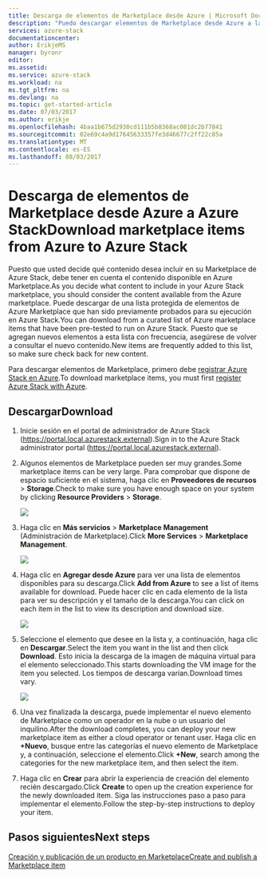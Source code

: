 ```yaml
---
title: Descarga de elementos de Marketplace desde Azure | Microsoft Docs
description: "Puedo descargar elementos de Marketplace desde Azure a la implementación de Azure Stack."
services: azure-stack
documentationcenter: 
author: ErikjeMS
manager: byronr
editor: 
ms.assetid: 
ms.service: azure-stack
ms.workload: na
ms.tgt_pltfrm: na
ms.devlang: na
ms.topic: get-started-article
ms.date: 07/03/2017
ms.author: erikje
ms.openlocfilehash: 4baa1b675d2930cd111b5b8368ac081dc2b77841
ms.sourcegitcommit: 02e69c4a9d17645633357fe3d46677c2ff22c85a
ms.translationtype: MT
ms.contentlocale: es-ES
ms.lasthandoff: 08/03/2017
---
```

# <a name="download-marketplace-items-from-azure-to-azure-stack"></a><span data-ttu-id="9cfdf-103">Descarga de elementos de Marketplace desde Azure a Azure Stack</span><span class="sxs-lookup"><span data-stu-id="9cfdf-103">Download marketplace items from Azure to Azure Stack</span></span>

<span data-ttu-id="9cfdf-104">Puesto que usted decide qué contenido desea incluir en su Marketplace de Azure Stack, debe tener en cuenta el contenido disponible en Azure Marketplace.</span><span class="sxs-lookup"><span data-stu-id="9cfdf-104">As you decide what content to include in your Azure Stack marketplace, you should consider the content available from the Azure marketplace.</span></span> <span data-ttu-id="9cfdf-105">Puede descargar de una lista protegida de elementos de Azure Marketplace que han sido previamente probados para su ejecución en Azure Stack.</span><span class="sxs-lookup"><span data-stu-id="9cfdf-105">You can download from a curated list of Azure marketplace items that have been pre-tested to run on Azure Stack.</span></span> <span data-ttu-id="9cfdf-106">Puesto que se agregan nuevos elementos a esta lista con frecuencia, asegúrese de volver a consultar el nuevo contenido.</span><span class="sxs-lookup"><span data-stu-id="9cfdf-106">New items are frequently added to this list, so make sure check back for new content.</span></span>

<span data-ttu-id="9cfdf-107">Para descargar elementos de Marketplace, primero debe [registrar Azure Stack en Azure](azure-stack-register.md).</span><span class="sxs-lookup"><span data-stu-id="9cfdf-107">To download marketplace items, you must first [register Azure Stack with Azure](azure-stack-register.md).</span></span> 

## <a name="download"></a><span data-ttu-id="9cfdf-108">Descargar</span><span class="sxs-lookup"><span data-stu-id="9cfdf-108">Download</span></span>
1. <span data-ttu-id="9cfdf-109">Inicie sesión en el portal de administrador de Azure Stack (https://portal.local.azurestack.external).</span><span class="sxs-lookup"><span data-stu-id="9cfdf-109">Sign in to the Azure Stack administrator portal (https://portal.local.azurestack.external).</span></span>
2. <span data-ttu-id="9cfdf-110">Algunos elementos de Marketplace pueden ser muy grandes.</span><span class="sxs-lookup"><span data-stu-id="9cfdf-110">Some marketplace items can be very large.</span></span>  <span data-ttu-id="9cfdf-111">Para comprobar que dispone de espacio suficiente en el sistema, haga clic en **Proveedores de recursos** > **Storage**.</span><span class="sxs-lookup"><span data-stu-id="9cfdf-111">Check to make sure you have enough space on your system by clicking **Resource Providers** > **Storage**.</span></span>

    ![](media/azure-stack-download-azure-marketplace-item/image01.png)

3. <span data-ttu-id="9cfdf-112">Haga clic en **Más servicios** > **Marketplace Management** (Administración de Marketplace).</span><span class="sxs-lookup"><span data-stu-id="9cfdf-112">Click **More Services** > **Marketplace Management**.</span></span>

    ![](media/azure-stack-download-azure-marketplace-item/image02.png)

4. <span data-ttu-id="9cfdf-113">Haga clic en **Agregar desde Azure** para ver una lista de elementos disponibles para su descarga.</span><span class="sxs-lookup"><span data-stu-id="9cfdf-113">Click **Add from Azure** to see a list of items available for download.</span></span> <span data-ttu-id="9cfdf-114">Puede hacer clic en cada elemento de la lista para ver su descripción y el tamaño de la descarga.</span><span class="sxs-lookup"><span data-stu-id="9cfdf-114">You can click on each item in the list to view its description and download size.</span></span>

    ![](media/azure-stack-download-azure-marketplace-item/image03.png)

5. <span data-ttu-id="9cfdf-115">Seleccione el elemento que desee en la lista y, a continuación, haga clic en **Descargar**.</span><span class="sxs-lookup"><span data-stu-id="9cfdf-115">Select the item you want in the list and then click **Download**.</span></span> <span data-ttu-id="9cfdf-116">Esto inicia la descarga de la imagen de máquina virtual para el elemento seleccionado.</span><span class="sxs-lookup"><span data-stu-id="9cfdf-116">This starts downloading the VM image for the item you selected.</span></span> <span data-ttu-id="9cfdf-117">Los tiempos de descarga varían.</span><span class="sxs-lookup"><span data-stu-id="9cfdf-117">Download times vary.</span></span>

    ![](media/azure-stack-download-azure-marketplace-item/image04.png)

6. <span data-ttu-id="9cfdf-118">Una vez finalizada la descarga, puede implementar el nuevo elemento de Marketplace como un operador en la nube o un usuario del inquilino.</span><span class="sxs-lookup"><span data-stu-id="9cfdf-118">After the download completes, you can deploy your new marketplace item as either a cloud operator or tenant user.</span></span> <span data-ttu-id="9cfdf-119">Haga clic en **+Nuevo**, busque entre las categorías el nuevo elemento de Marketplace y, a continuación, seleccione el elemento.</span><span class="sxs-lookup"><span data-stu-id="9cfdf-119">Click **+New**, search among the categories for the new marketplace item, and then select the item.</span></span>
7. <span data-ttu-id="9cfdf-120">Haga clic en **Crear** para abrir la experiencia de creación del elemento recién descargado.</span><span class="sxs-lookup"><span data-stu-id="9cfdf-120">Click **Create** to open up the creation experience for the newly downloaded item.</span></span> <span data-ttu-id="9cfdf-121">Siga las instrucciones paso a paso para implementar el elemento.</span><span class="sxs-lookup"><span data-stu-id="9cfdf-121">Follow the step-by-step instructions to deploy your item.</span></span>

## <a name="next-steps"></a><span data-ttu-id="9cfdf-122">Pasos siguientes</span><span class="sxs-lookup"><span data-stu-id="9cfdf-122">Next steps</span></span>

[<span data-ttu-id="9cfdf-123">Creación y publicación de un producto en Marketplace</span><span class="sxs-lookup"><span data-stu-id="9cfdf-123">Create and publish a Marketplace item</span></span>](azure-stack-create-and-publish-marketplace-item.md)
